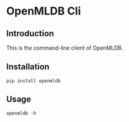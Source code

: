 # OpenMLDB Cli

## Introduction

This is the command-line client of OpenMLDB.

## Installation

```
pip install openmldb
```

## Usage

```
openmldb -h
```
